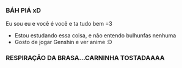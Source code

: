 ### BÁH PIÁ xD


Eu sou eu e você é você e ta tudo bem =3
- Estou estudando essa coisa, e não entendo bulhunfas nenhuma
- Gosto de jogar Genshin e ver anime :D
### RESPIRAÇÃO DA BRASA...CARNINHA TOSTADAAAA
  
